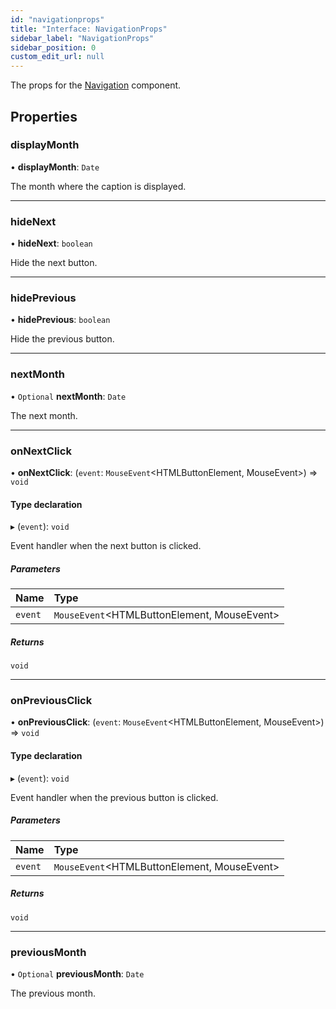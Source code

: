 ```yaml
---
id: "navigationprops"
title: "Interface: NavigationProps"
sidebar_label: "NavigationProps"
sidebar_position: 0
custom_edit_url: null
---
```


The props for the [Navigation](../functions/navigation.md) component.

## Properties

### displayMonth

• **displayMonth**: `Date`

The month where the caption is displayed.

___

### hideNext

• **hideNext**: `boolean`

Hide the next button.

___

### hidePrevious

• **hidePrevious**: `boolean`

Hide the previous button.

___

### nextMonth

• `Optional` **nextMonth**: `Date`

The next month.

___

### onNextClick

• **onNextClick**: (`event`: `MouseEvent`<HTMLButtonElement, MouseEvent\>) => `void`

#### Type declaration

▸ (`event`): `void`

Event handler when the next button is clicked.

##### Parameters

| Name | Type |
| :------ | :------ |
| `event` | `MouseEvent`<HTMLButtonElement, MouseEvent\> |

##### Returns

`void`

___

### onPreviousClick

• **onPreviousClick**: (`event`: `MouseEvent`<HTMLButtonElement, MouseEvent\>) => `void`

#### Type declaration

▸ (`event`): `void`

Event handler when the previous button is clicked.

##### Parameters

| Name | Type |
| :------ | :------ |
| `event` | `MouseEvent`<HTMLButtonElement, MouseEvent\> |

##### Returns

`void`

___

### previousMonth

• `Optional` **previousMonth**: `Date`

The previous month.
